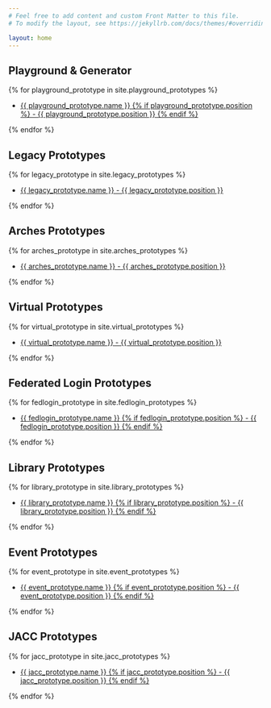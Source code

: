 ```yaml
---
# Feel free to add content and custom Front Matter to this file.
# To modify the layout, see https://jekyllrb.com/docs/themes/#overriding-theme-defaults

layout: home
---
```

<div class="grid columns_3:lg columns_2:md columns_1 gap_4">
<div class="">
<h2 class="font_display">Playground & Generator</h2>
{% for playground_prototype in site.playground_prototypes %}
  <ul class="ul_none ">
<li class="p_3 p-l_0 h:bg_primary-5">    <a href="{{ playground_prototype.url | append: site.github.build_revision | relative_url }}">
      {{ playground_prototype.name }}
      {% if playground_prototype.position %}
         - {{ playground_prototype.position }}
      {% endif %}
    </a></li>
  </ul>
{% endfor %}
</div>
<div class="">
<h2 class="font_display">Legacy Prototypes</h2>
{% for legacy_prototype in site.legacy_prototypes %}
  <ul class="ul_none ">
<li class="p_3 p-l_0 h:bg_primary-5">    <a href="{{ legacy_prototype.url | append: site.github.build_revision | relative_url }}">
      {{ legacy_prototype.name }} - {{ legacy_prototype.position }}
    </a></li>
  </ul>
{% endfor %}
</div>
<div class="">
<h2 class="font_display">Arches Prototypes</h2>
{% for arches_prototype in site.arches_prototypes %}
  <ul class="ul_none ">
<li class="p_3 p-l_0 h:bg_primary-5">    <a href="{{ arches_prototype.url | append: site.github.build_revision | relative_url }}">
      {{ arches_prototype.name }} - {{ arches_prototype.position }}
    </a></li>
  </ul>
{% endfor %}
</div>
<div class="">
<h2 class="font_display">Virtual Prototypes</h2>
{% for virtual_prototype in site.virtual_prototypes %}
  <ul class="ul_none ">
<li class="p_3 p-l_0 h:bg_primary-5">    <a href="{{ virtual_prototype.url | append: site.github.build_revision | relative_url }}">
      {{ virtual_prototype.name }} - {{ virtual_prototype.position }}
    </a></li>
  </ul>
{% endfor %}
</div>
<div class="">
<h2 class="font_display">Federated Login Prototypes</h2>
{% for fedlogin_prototype in site.fedlogin_prototypes %}
  <ul class="ul_none ">
<li class="p_3 p-l_0 h:bg_primary-5">    <a href="{{ fedlogin_prototype.url | append: site.github.build_revision | relative_url }}">
      {{ fedlogin_prototype.name }}
      {% if fedlogin_prototype.position %}
         - {{ fedlogin_prototype.position }}
      {% endif %}
    </a></li>
  </ul>
{% endfor %}
</div>
<div class="">
<h2 class="font_display">Library Prototypes</h2>
{% for library_prototype in site.library_prototypes %}
  <ul class="ul_none ">
<li class="p_3 p-l_0 h:bg_primary-5">    <a href="{{ library_prototype.url | append: site.github.build_revision | relative_url }}">
      {{ library_prototype.name }}
      {% if library_prototype.position %}
         - {{ library_prototype.position }}
      {% endif %}
    </a></li>
  </ul>
{% endfor %}
</div>
<div class="">
<h2 class="font_display">Event Prototypes</h2>
{% for event_prototype in site.event_prototypes %}
  <ul class="ul_none ">
<li class="p_3 p-l_0 h:bg_primary-5">    <a href="{{ event_prototype.url | append: site.github.build_revision | relative_url }}">
      {{ event_prototype.name }}
      {% if event_prototype.position %}
         - {{ event_prototype.position }}
      {% endif %}
    </a></li>
  </ul>
{% endfor %}
</div>
<div class="">
<h2 class="font_display">JACC Prototypes</h2>
{% for jacc_prototype in site.jacc_prototypes %}
  <ul class="ul_none ">
<li class="p_3 p-l_0 h:bg_primary-5">    <a href="{{ jacc_prototype.url | append: site.github.build_revision | relative_url }}">
      {{ jacc_prototype.name }}
      {% if jacc_prototype.position %}
         - {{ jacc_prototype.position }}
      {% endif %}
    </a></li>
  </ul>
{% endfor %}
</div>
</div>
